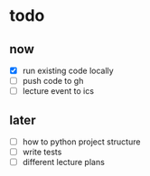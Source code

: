 # todo
## now
- [x] run existing code locally
- [ ] push code to gh
- [ ] lecture event to ics

## later
- [ ] how to python project structure
- [ ] write tests
- [ ] different lecture plans